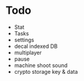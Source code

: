 
# Todo

- Stat
- Tasks
- settings
- decal indexed DB
- multiplayer
- pause
- machine shoot sound
- crypto storage key & data